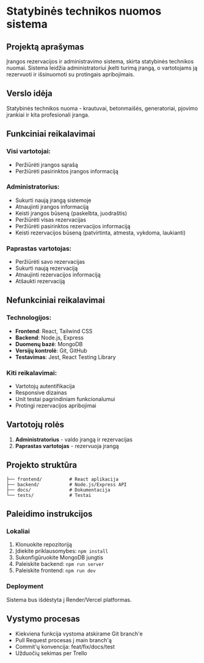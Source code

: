 # Statybinės technikos nuomos sistema

## Projektą aprašymas
Įrangos rezervacijos ir administravimo sistema, skirta statybinės technikos nuomai. Sistema leidžia administratoriui įkelti turimą įrangą, o vartotojams ją rezervuoti ir išsinuomoti su protingais apribojimais.

## Verslo idėja
Statybinės technikos nuoma - krautuvai, betonmaišės, generatoriai, pjovimo įrankiai ir kita profesionali įranga.

## Funkciniai reikalavimai

### Visi vartotojai:
- Peržiūrėti įrangos sąrašą
- Peržiūrėti pasirinktos įrangos informaciją

### Administratorius:
- Sukurti naują įrangą sistemoje
- Atnaujinti įrangos informaciją
- Keisti įrangos būseną (paskelbta, juodraštis)
- Peržiūrėti visas rezervacijas
- Peržiūrėti pasirinktos rezervacijos informaciją
- Keisti rezervacijos būseną (patvirtinta, atmesta, vykdoma, laukianti)

### Paprastas vartotojas:
- Peržiūrėti savo rezervacijas
- Sukurti naują rezervaciją
- Atnaujinti rezervacijos informaciją
- Atšaukti rezervaciją

## Nefunkciniai reikalavimai

### Technologijos:
- **Frontend**: React, Tailwind CSS
- **Backend**: Node.js, Express
- **Duomenų bazė**: MongoDB
- **Versijų kontrolė**: Git, GitHub
- **Testavimas**: Jest, React Testing Library

### Kiti reikalavimai:
- Vartotojų autentifikacija
- Responsive dizainas
- Unit testai pagrindiniam funkcionalumui
- Protingi rezervacijos apribojimai

## Vartotojų rolės
1. **Administratorius** - valdo įrangą ir rezervacijas
2. **Paprastas vartotojas** - rezervuoja įrangą

## Projekto struktūra
```
├── frontend/          # React aplikacija
├── backend/           # Node.js/Express API
├── docs/              # Dokumentacija
└── tests/             # Testai
```

## Paleidimo instrukcijos

### Lokaliai
1. Klonuokite repozitoriją
2. Įdiekite priklausomybes: `npm install`
3. Sukonfigūruokite MongoDB jungtis
4. Paleiskite backend: `npm run server`
5. Paleiskite frontend: `npm run dev`

### Deployment
Sistema bus išdėstyta į Render/Vercel platformas.

## Vystymo procesas
- Kiekviena funkcija vystoma atskirame Git branch'e
- Pull Request procesas į main branch'ą
- Commit'ų konvencija: feat/fix/docs/test
- Užduočių sekimas per Trello